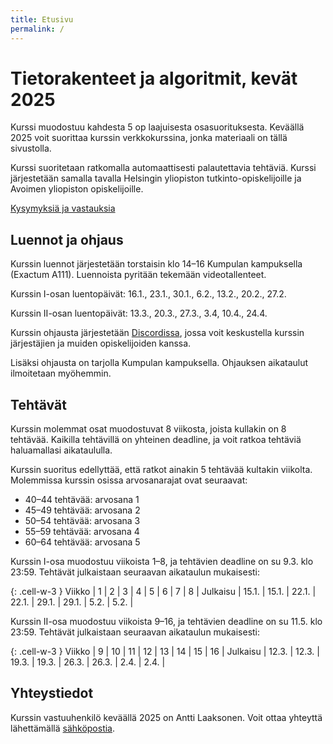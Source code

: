 ```yaml
---
title: Etusivu
permalink: /
---
```

    
# Tietorakenteet ja algoritmit, kevät 2025

Kurssi muodostuu kahdesta 5 op laajuisesta osasuorituksesta. Keväällä 2025 voit suorittaa kurssin verkkokurssina, jonka materiaali on tällä sivustolla.

Kurssi suoritetaan ratkomalla automaattisesti palautettavia tehtäviä. Kurssi järjestetään samalla tavalla Helsingin yliopiston tutkinto-opiskelijoille ja Avoimen yliopiston opiskelijoille.

[Kysymyksiä ja vastauksia](kysymykset)

## Luennot ja ohjaus

Kurssin luennot järjestetään torstaisin klo 14–16 Kumpulan kampuksella (Exactum A111). Luennoista pyritään tekemään videotallenteet.

Kurssin I-osan luentopäivät: 16.1., 23.1., 30.1., 6.2., 13.2., 20.2., 27.2.

Kurssin II-osan luentopäivät: 13.3., 20.3., 27.3., 3.4, 10.4., 24.4.

Kurssin ohjausta järjestetään [Discordissa](https://study.cs.helsinki.fi/discord/join/tira), jossa voit keskustella kurssin järjestäjien ja muiden opiskelijoiden kanssa.

Lisäksi ohjausta on tarjolla Kumpulan kampuksella. Ohjauksen aikataulut ilmoitetaan myöhemmin.

## Tehtävät

Kurssin molemmat osat muodostuvat 8 viikosta, joista kullakin on 8 tehtävää. Kaikilla tehtävillä on yhteinen deadline, ja voit ratkoa tehtäviä haluamallasi aikataululla.

Kurssin suoritus edellyttää, että ratkot ainakin 5 tehtävää kultakin viikolta. Molemmissa kurssin osissa arvosanarajat ovat seuraavat:

* 40–44 tehtävää: arvosana 1
* 45–49 tehtävää: arvosana 2
* 50–54 tehtävää: arvosana 3
* 55–59 tehtävää: arvosana 4
* 60–64 tehtävää: arvosana 5

Kurssin I-osa muodostuu viikoista 1–8, ja tehtävien deadline on su 9.3. klo 23:59. Tehtävät julkaistaan seuraavan aikataulun mukaisesti:

{: .cell-w-3 }
Viikko | 1 | 2 | 3 | 4 | 5 | 6 | 7 | 8 |
Julkaisu | 15.1. | 15.1. | 22.1. | 22.1. | 29.1. | 29.1. | 5.2. | 5.2. |

Kurssin II-osa muodostuu viikoista 9–16, ja tehtävien deadline on su 11.5. klo 23:59. Tehtävät julkaistaan seuraavan aikataulun mukaisesti:

{: .cell-w-3 }
Viikko | 9 | 10 | 11 | 12 | 13 | 14 | 15 | 16 |
Julkaisu | 12.3. | 12.3. | 19.3. | 19.3. | 26.3. | 26.3. | 2.4. | 2.4. |

## Yhteystiedot

Kurssin vastuuhenkilö keväällä 2025 on Antti Laaksonen. Voit ottaa yhteyttä lähettämällä [sähköpostia](mailto:ahslaaks@cs.helsinki.fi).
